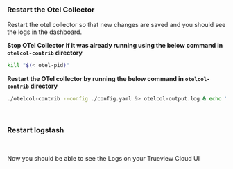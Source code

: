 ### Restart the Otel Collector

Restart the otel collector so that new changes are saved and you should see the logs in the dashboard.
 &nbsp;

**Stop OTel Collector if it was already running using the below command in `otelcol-contrib` directory**
```bash
kill "$(< otel-pid)"
```

**Restart the OTel collector by running the below command in `otelcol-contrib` directory**
```bash
./otelcol-contrib --config ./config.yaml &> otelcol-output.log & echo "$!" > otel-pid
```
&nbsp;

### Restart logstash 
 &nbsp;

Now you should be able to see the Logs on your Trueview Cloud UI

